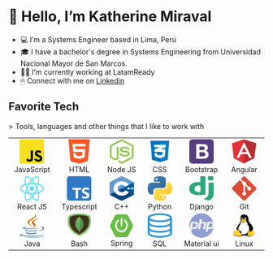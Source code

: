 # 👋 Hello, I’m Katherine Miraval
- 💻 I’m a Systems Engineer based in Lima, Perú
- 🎓 I have a bachelor's degree in Systems Engineering from Universidad Nacional Mayor de San Marcos.
- 👩‍💻 I’m currently working at LatamReady
- 🖱 Connect with me on [Linkedin](https://www.linkedin.com/in/katherine-mayt%C3%A9-miraval-cabrera-6aa8a2140/)

<h2 align="left" id="kattymmc-tech">Favorite Tech</h2>
> Tools, languages and other things that I like to work with

<table align="center">
  <tr>
    <td align="center" width="100">
      <a href="#kattymmc-tech">
        <img src="/logos/javascript.png" width="48" height="48" alt="JavaScript" />
      </a>
      <br>JavaScript
    </td>
    <td align="center" width="100">
      <a href="#kattymmc-tech">
        <img src="/logos/html.png" width="48" height="48" alt="Html" />
      </a>
      <br>HTML
    </td>
    <td align="center" width="100">
      <a href="#kattymmc-tech">
        <img src="/logos/icon_nodejs.png" width="48" height="48" alt="NodeJS" />
      </a>
      <br>Node JS
    </td>
    <td align="center" width="100">
      <a href="#kattymmc-tech">
        <img src="/logos/css.png" width="48" height="48" alt="CSS" />
      </a>
      <br>CSS
    </td>
    <td align="center" width="100">
      <a href="#kattymmc-tech">
        <img src="/logos/bootstrap-logo-vector.svg" width="48" height="48" alt="Bootstrap" />
      </a>
      <br>Bootstrap
    </td>
    <td align="center" width="100">
      <a href="#kattymmc-tech">
        <img src="/logos/angular.png" width="48" height="48" alt="Angular" />
      </a>
      <br>Angular
    </td>
  </tr>
  <tr>
    <td align="center" width="100"> 
      <a href="#kattymmc-tech" >
        <img src="/logos/reactjs.png" width="48" height="48" alt="ReactJS" />
      </a>
      <br>React JS
    </td>
    <td align="center" width="100">
      <a href="#kattymmc-tech" >
        <img src="/logos/typescript.png" width="48" height="48" alt="Typescript" />
      </a>
      <br>Typescript
    </td>
    <td align="center"  width="100">
      <a href="#kattymmc-tech">
        <img src="/logos/c++.png" width="48" height="48" alt="C++" />
      </a>
      <br>C++
    </td>
    <td align="center"  width="100">
      <a href="#kattymmc-tech">
        <img src="/logos/python.png" width="48" height="48" alt="Python" />
      </a>
      <br>Python
    </td>
    <td align="center" width="100">
      <a href="#kattymmc-tech">
        <img src="/logos/django.png" width="48" height="48" alt="Django" />
      </a>
      <br>Django
    </td>
    <td align="center"  width="100">
      <a href="#kattymmc-tech">
        <img src="/logos/git.png" width="48" height="48" alt="Git" />
      </a>
      <br>Git
    </td>
  </tr>
   <tr>
    <td align="center" width="100">
      <a href="#kattymmc-tech">
        <img src="/logos/java.png" width="48" height="48" alt="Java" />
      </a>
      <br>Java
    </td>
    <td align="center" width="100">
      <a href="#kattymmc-tech">
        <img src="/logos/mongodb.png" width="48" height="48" alt="MongoDB" />
      </a>
      <br>Bash
    </td>
    <td align="center" width="100">
      <a href="#kattymmc-tech">
        <img src="/logos/spring.png" width="45" height="45" alt="Spring" />
      </a>
      <br>Spring
    </td>
    <td align="center" width="100">
      <a href="#kattymmc-tech">
        <img src="/logos/sql.png" width="48" height="48" alt="SQL" />
      </a>
      <br>SQL
    </td>
    <td align="center" width="100">
      <a href="#kattymmc-tech">
        <img src="/logos/php.png" width="48" height="48" alt="PHP" />
      </a>
      <br>Material ui
    </td>
    <td align="center" width="100">
      <a href="#kattymmc-tech">
        <img src="/logos/linux.png" width="48" height="48" alt="Linux" />
      </a>
      <br>Linux
    </td>
  </tr>
</table>

<!---
kattymmc/kattymmc is a ✨ special ✨ repository because its `README.md` (this file) appears on your GitHub profile.
You can click the Preview link to take a look at your changes.
--->

